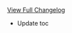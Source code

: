 [View Full Changelog](https://github.com/BigFootTeam/BFCraftsman/compare/r17...b834a3329f3e185a0dc1e8f9de7232acc7c422eb)

- Update toc
